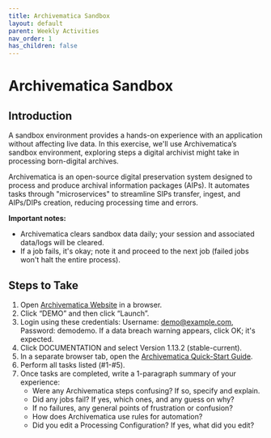 ```yaml
---
title: Archivematica Sandbox
layout: default
parent: Weekly Activities
nav_order: 1
has_children: false
---
```


# Archivematica Sandbox

## Introduction

A sandbox environment provides a hands-on experience with an application without affecting live data. In this exercise, we'll use Archivematica’s sandbox environment, exploring steps a digital archivist might take in processing born-digital archives.

Archivematica is an open-source digital preservation system designed to process and produce archival information packages (AIPs). It automates tasks through "microservices" to streamline SIPs transfer, ingest, and AIPs/DIPs creation, reducing processing time and errors.

**Important notes:**
- Archivematica clears sandbox data daily; your session and associated data/logs will be cleared.
- If a job fails, it's okay; note it and proceed to the next job (failed jobs won't halt the entire process).

## Steps to Take

1. Open [Archivematica Website](https://www.archivematica.org/en/) in a browser.
2. Click “DEMO” and then click “Launch”.
3. Login using these credentials: Username: demo@example.com, Password: demodemo. If a data breach warning appears, click OK; it's expected.
4. Click DOCUMENTATION and select Version 1.13.2 (stable-current).
5. In a separate browser tab, open the [Archivematica Quick-Start Guide](#).
6. Perform all tasks listed (#1-#5).
7. Once tasks are completed, write a 1-paragraph summary of your experience:
   - Were any Archivematica steps confusing? If so, specify and explain.
   - Did any jobs fail? If yes, which ones, and any guess on why?
   - If no failures, any general points of frustration or confusion?
   - How does Archivematica use rules for automation?
   - Did you edit a Processing Configuration? If yes, what did you edit?
